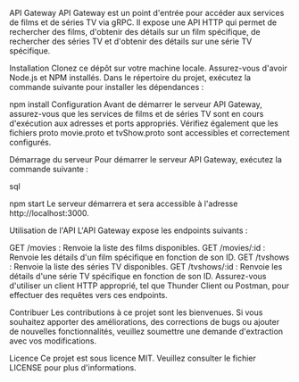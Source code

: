 API Gateway
API Gateway est un point d'entrée pour accéder aux services de films et de séries TV via gRPC. Il expose une API HTTP qui permet de rechercher des films, d'obtenir des détails sur un film spécifique, de rechercher des séries TV et d'obtenir des détails sur une série TV spécifique.

Installation
Clonez ce dépôt sur votre machine locale.
Assurez-vous d'avoir Node.js et NPM installés.
Dans le répertoire du projet, exécutez la commande suivante pour installer les dépendances :

npm install
Configuration
Avant de démarrer le serveur API Gateway, assurez-vous que les services de films et de séries TV sont en cours d'exécution aux adresses et ports appropriés. Vérifiez également que les fichiers proto movie.proto et tvShow.proto sont accessibles et correctement configurés.

Démarrage du serveur
Pour démarrer le serveur API Gateway, exécutez la commande suivante :

sql

npm start
Le serveur démarrera et sera accessible à l'adresse http://localhost:3000.

Utilisation de l'API
L'API Gateway expose les endpoints suivants :

GET /movies : Renvoie la liste des films disponibles.
GET /movies/:id : Renvoie les détails d'un film spécifique en fonction de son ID.
GET /tvshows : Renvoie la liste des séries TV disponibles.
GET /tvshows/:id : Renvoie les détails d'une série TV spécifique en fonction de son ID.
Assurez-vous d'utiliser un client HTTP approprié, tel que Thunder Client ou Postman, pour effectuer des requêtes vers ces endpoints.

Contribuer
Les contributions à ce projet sont les bienvenues. Si vous souhaitez apporter des améliorations, des corrections de bugs ou ajouter de nouvelles fonctionnalités, veuillez soumettre une demande d'extraction avec vos modifications.

Licence
Ce projet est sous licence MIT. Veuillez consulter le fichier LICENSE pour plus d'informations.
